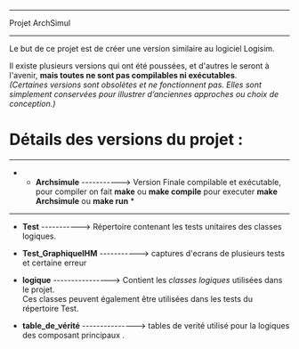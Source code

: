 *****************************************************************************************************************
Projet ArchSimul
*****************************************************************************************************************

Le but de ce projet est de créer une version similaire au logiciel Logisim.

Il existe plusieurs versions qui ont été poussées, et d'autres le seront à l'avenir, **mais toutes ne sont pas compilables ni exécutables**.  
*(Certaines versions sont obsolètes et ne fonctionnent pas. Elles sont simplement conservées pour illustrer d’anciennes approches ou choix de conception.)*

# Détails des versions du projet :
**********************************************************************************************************************************************************************************
* + **Archsimule** -----------> Version Finale compilable et exécutable, pour compiler on fait **make** ou **make compile**  pour executer **make Archsimule** ou **make run**   *
**********************************************************************************************************************************************************************************

+ **Test** -----------> Répertoire contenant les tests unitaires des classes logiques.

+ **Test_GraphiqueIHM** -----------> captures d'ecrans de plusieurs tests et certaine erreur 

+ **logique** ----------------> Contient les *classes logiques* utilisées dans le projet.  
  Ces classes peuvent également être utilisées dans les tests du répertoire Test.

+ **table_de_vérité** ---------------> tables de verité utilisé pour la logiques des composant principaux .
